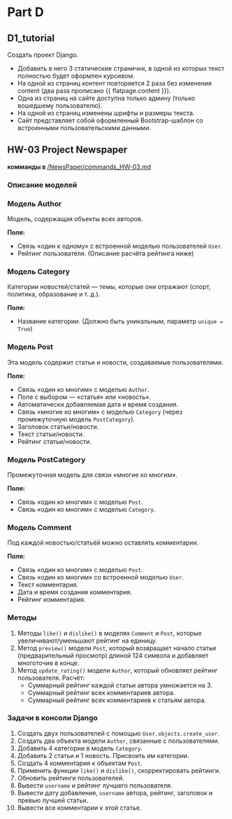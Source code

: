 # Part D

## D1_tutorial

Создать проект Django.
* Добавить в него 3 статические странички, в одной из которых текст полностью будет оформлен курсивом.
* На одной из страниц контент повторяется 2 раза без изменения content (два раза прописано {{ flatpage.content }}).
* Одна из страниц на сайте доступна только админу (только вошедшему пользователю).
* На одной из страниц изменены шрифты и размеры текста.
* Сайт представляет собой оформленный Bootstrap-шаблон со встроенными пользовательскими данными.

## HW-03 Project Newspaper

<b> комманды в </b> <u> /NewsPaper/commands_HW-03.md </u>

### Описание моделей

### Модель Author

Модель, содержащая объекты всех авторов.

**Поля:**
- Связь «один к одному» с встроенной моделью пользователей `User`.
- Рейтинг пользователя. (Описание расчёта рейтинга ниже)

### Модель Category

Категории новостей/статей — темы, которые они отражают (спорт, политика, образование и т. д.).

**Поля:**
- Название категории. (Должно быть уникальным, параметр `unique = True`)

### Модель Post

Эта модель содержит статьи и новости, создаваемые пользователями.

**Поля:**
- Связь «один ко многим» с моделью `Author`.
- Поле с выбором — «статья» или «новость».
- Автоматически добавляемая дата и время создания.
- Связь «многие ко многим» с моделью `Category` (через промежуточную модель `PostCategory`).
- Заголовок статьи/новости.
- Текст статьи/новости.
- Рейтинг статьи/новости.

### Модель PostCategory

Промежуточная модель для связи «многие ко многим».

**Поля:**
- Связь «один ко многим» с моделью `Post`.
- Связь «один ко многим» с моделью `Category`.

### Модель Comment

Под каждой новостью/статьёй можно оставлять комментарии.

**Поля:**
- Связь «один ко многим» с моделью `Post`.
- Связь «один ко многим» со встроенной моделью `User`.
- Текст комментария.
- Дата и время создания комментария.
- Рейтинг комментария.

### Методы

1. Методы `like()` и `dislike()` в моделях `Comment` и `Post`, которые увеличивают/уменьшают рейтинг на единицу.
2. Метод `preview()` модели `Post`, который возвращает начало статьи (предварительный просмотр) длиной 124 символа и добавляет многоточие в конце.
3. Метод `update_rating()` модели `Author`, который обновляет рейтинг пользователя. Расчёт:
   - Суммарный рейтинг каждой статьи автора умножается на 3.
   - Суммарный рейтинг всех комментариев автора.
   - Суммарный рейтинг всех комментариев к статьям автора.

### Задачи в консоли Django

1. Создать двух пользователей с помощью `User.objects.create_user`.
2. Создать два объекта модели `Author`, связанные с пользователями.
3. Добавить 4 категории в модель `Category`.
4. Добавить 2 статьи и 1 новость. Присвоить им категории.
5. Создать 4 комментария к объектам `Post`.
6. Применить функции `like()` и `dislike()`, скорректировать рейтинги.
7. Обновить рейтинги пользователей.
8. Вывести `username` и рейтинг лучшего пользователя.
9. Вывести дату добавления, `username` автора, рейтинг, заголовок и превью лучшей статьи.
10. Вывести все комментарии к этой статье.